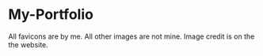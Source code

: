 # My-Portfolio
All favicons are by me. All other images are not mine.
Image credit is on the the website.
